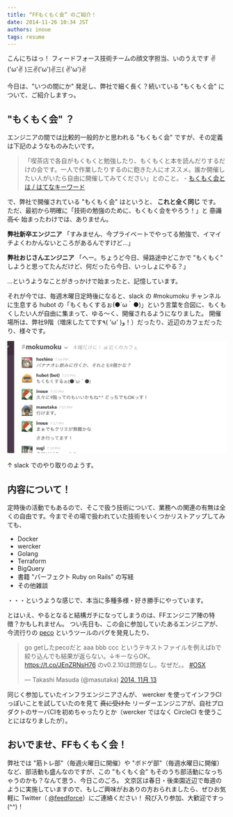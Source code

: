 ```yaml
---
title: “FFもくもく会” のご紹介！
date: 2014-11-26 10:34 JST
authors: inoue
tags: resume
---
```

こんにちはっ！ フィードフォース技術チームの顔文字担当、いのうえです ✌('ω'✌ )三✌('ω')✌三( ✌'ω')✌

今日は、"いつの間にか" 発足し、弊社で細く長く？続いている "もくもく会" について、ご紹介しますっ。

<!--more-->

## "もくもく会" ？

エンジニアの間では比較的一般的かと思われる "もくもく会" ですが、その定義は下記のようなものみたいです。

> 「喫茶店で各自がもくもくと勉強したり、もくもくと本を読んだりするだけの会です。一人で作業したりするのに飽きた人にオススメ。誰か開催したい人がいたら自由に開催してみてください」とのこと。 - [もくもく会とは / はてなキーワード](http://d.hatena.ne.jp/keyword/%E3%82%82%E3%81%8F%E3%82%82%E3%81%8F%E4%BC%9A)

で、弊社で開催されている "もくもく会" はというと、 **これと全く同じ** です。
ただ、最初から明確に「技術の勉強のために、もくもく会をやろう！」と ~~意識高く~~ 始まったわけでは、ありません。

**弊社新卒エンジニア** 「すみません、今プライベートでやってる勉強で、イマイチよくわかんないところがあるんですけど...」

**弊社おじさんエンジニア** 「へー。ちょうど今日、帰路途中どこかで "もくもく" しようと思ってたんだけど、何だったら今日、いっしょにやる？」

...というようなことがきっかけで始まったと、記憶しています。

それが今では、毎週木曜日定時後になると、slack の #mokumoku チャンネルに生息する hubot の「もくもくするぉ(●´ω｀●)」という言葉を合図に、もくもくしたい人が自由に集まって、ゆる〜く、開催されるようになりました。
開催場所は、弊社9階（増床したてです٩( 'ω' )و！）だったり、近辺のカフェだったり、様々です。

[![mokumoku](/images/2014/11/mokumoku.png)](/images/2014/11/mokumoku.png)

↑ slack でのやり取りのようす。

## 内容について！

定時後の活動でもあるので、そこで扱う技術について、業務への関連の有無は全くの自由です。今までその場で扱われていた技術をいくつかリストアップしてみても、

- Docker
- wercker
- Golang
- Terraform
- BigQuery
- 書籍 "パーフェクト Ruby on Rails" の写経
- その他雑談

・・・というような感じで、本当に多種多様・好き勝手にやっています。

とはいえ、やるとなると結構ガチになってしまうのは、FFエンジニア陣の特徴？かもしれません。
つい先日も、この会に参加していたあるエンジニアが、今流行りの [peco](https://github.com/peco/peco) というツールのバグを発見したり、

<blockquote class="twitter-tweet" lang="ja"><p>go getしたpecoだと&#10;aaa&#10;bbb&#10;ccc&#10;というテキストファイルを例えばbで絞り込んでも結果が返らない。↓キーならOK。&#10;<a href="https://t.co/JEnZRNsH76">https://t.co/JEnZRNsH76</a> のv0.2.10は問題なし。なぜだ。。 <a href="https://twitter.com/hashtag/OSX?src=hash">#OSX</a></p>&mdash; Takashi Masuda (@masutaka) <a href="https://twitter.com/masutaka/status/532864814809616384">2014, 11月 13</a></blockquote>
<script async src="//platform.twitter.com/widgets.js" charset="utf-8"></script>

同じく参加していたインフラエンジニアさんが、 wercker を使ってインフラCIっぽいことを試していたのを見て ~~真に受けた~~ リーダーエンジニアが、自社プロダクトのサーバCIを初めちゃったりとか（wercker ではなく CircleCI を使うことにはなりましたが）。

## おいでませ、FFもくもく会！

弊社では "筋トレ部"（毎週火曜日に開催）や "ボドゲ部"（毎週水曜日に開催） など、部活動も盛んなのですが、この "もくもく会" もそのうち部活動になっちゃうのかも？なんて思う、今日このごろ。
文京区は春日・後楽園近辺で毎週のように実施していますので、もしご興味がおありの方おられましたら、ぜひお気軽に Twitter（ [@feedforce](https://twitter.com/feedforce)）にご連絡ください！ 飛び入り参加、大歓迎ですっ(^^)！

